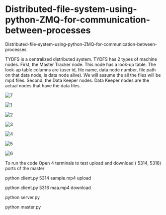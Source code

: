 # Distributed-file-system-using-python-ZMQ-for-communication-between-processes
Distributed-file-system-using-python-ZMQ-for-communication-between-processes

TYDFS is a centralized distributed system. TYDFS has 2 types of machine
nodes. First, the Master Tracker node. This node has a look-up table. The
look-up table columns are (user id, file name, data node number, file path on
that data node, is data node alive). We will assume the all the files will be
mp4 files. Second, the Data Keeper nodes. Data Keeper nodes are the actual
nodes that have the data files.

![7](https://user-images.githubusercontent.com/48661473/92958290-d18b8780-f41e-11ea-9e04-5bc3ac53b7e7.JPG)

![1](https://user-images.githubusercontent.com/48661473/92957938-3db9bb80-f41e-11ea-8dab-9576b253ae82.jpg)

![2](https://user-images.githubusercontent.com/48661473/92958041-6772e280-f41e-11ea-9d75-1f2d61c59cf5.jpg)

![3](https://user-images.githubusercontent.com/48661473/92958100-7e193980-f41e-11ea-8863-ec8afb5fcd0f.jpg)

![4](https://user-images.githubusercontent.com/48661473/92958154-938e6380-f41e-11ea-8c50-82ec6d05b513.jpg)

![5](https://user-images.githubusercontent.com/48661473/92958205-a7d26080-f41e-11ea-9f35-d8446024fc21.jpg)

![6](https://user-images.githubusercontent.com/48661473/92958255-bfa9e480-f41e-11ea-81a3-c9cd5c50adb0.JPG)

To run the code 
Open 4 terminals to test upload and download (  5314, 5316) ports of the master

python client.py 5314 sample.mp4 upload

python client.py 5316 maa.mp4 download

python server.py

python master.py
